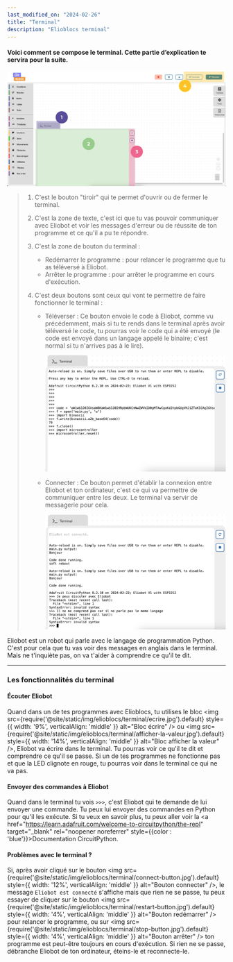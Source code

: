 ```yaml
---
last_modified_on: "2024-02-26"
title: "Terminal"
description: "Elioblocs terminal"
---
```


#### Voici comment se compose le terminal. Cette partie d’explication te servira pour la suite.

![Elioblocs Terminal](../../static/img/elioblocs/terminal/terminal.jpg)

> 1. C'est le bouton "tiroir" qui te permet d'ouvrir ou de fermer le terminal.
> 
> 2. C'est la zone de texte, c'est ici que tu vas pouvoir communiquer avec Eliobot et voir les messages d'erreur ou de réussite de ton programme et ce qu'il a pu te répondre.
> 
> 3. C'est la zone de bouton du terminal :
> 
>    - Redémarrer le programme : pour relancer le programme que tu as téléversé à Eliobot.
>    - Arrêter le programme : pour arrêter le programme en cours d'exécution.
> 
> 4. C'est deux boutons sont ceux qui vont te permettre de faire fonctionner le terminal :
> 
>    - Téléverser : Ce bouton envoie le code à Eliobot, comme vu précédemment, mais si tu te rends dans le terminal après avoir téléversé le code, tu pourras voir le code qui a été envoyé (le code est envoyé dans un langage appelé le binaire; c'est normal si tu n'arrives pas à le lire).
>   
>      ![Elioblocs Terminal Code](../../static/img/elioblocs/terminal/terminal-televerser.jpg)
>   
>    - Connecter : Ce bouton permet d'établir la connexion entre Eliobot et ton ordinateur, c'est ce qui va permettre de communiquer entre les deux. Le terminal va servir de messagerie pour cela. 
>    
>      ![Elioblocs Terminal Connecter](../../static/img/elioblocs/terminal/terminal-connecter.jpg)

Eliobot est un robot qui parle avec le langage de programmation Python. C'est pour cela que tu vas voir des messages en anglais dans le terminal. Mais ne t'inquiète pas, on va t'aider à comprendre ce qu'il te dit.

---

### Les fonctionnalités du terminal

#### Écouter Eliobot

Quand dans un de tes programmes avec Elioblocs, tu utilises le bloc <img src={require('@site/static/img/elioblocs/terminal/ecrire.jpg').default} style={{ width: '9%', verticalAlign: 'middle' }} alt="Bloc écrire" /> ou <img src={require('@site/static/img/elioblocs/terminal/afficher-la-valeur.jpg').default} style={{ width: '14%', verticalAlign: 'middle' }} alt="Bloc afficher la valeur" />, Eliobot va écrire dans le terminal. Tu pourras voir ce qu'il te dit et comprendre ce qu'il se passe. 
Si un de tes programmes ne fonctionne pas et que la LED clignote en rouge, tu pourras voir dans le terminal ce qui ne va pas.

#### Envoyer des commandes à Eliobot

Quand dans le terminal tu vois `>>>`, c'est Eliobot qui te demande de lui envoyer une commande. Tu peux lui envoyer des commandes en Python pour qu'il les exécute.
Si tu veux en savoir plus, tu peux aller voir la <a href="https://learn.adafruit.com/welcome-to-circuitpython/the-repl" target="_blank" rel="noopener noreferrer" style={{color : 'blue'}}>Documentation CircuitPython</a>.


#### Problèmes avec le terminal ?

Si, après avoir cliqué sur le bouton <img src={require('@site/static/img/elioblocs/terminal/connect-button.jpg').default} style={{ width: '12%', verticalAlign: 'middle' }} alt="Bouton connecter" />, le message `Eliobot est connecté` s'affiche mais que rien ne se passe, tu peux essayer de cliquer sur le bouton <img src={require('@site/static/img/elioblocs/terminal/restart-button.jpg').default} style={{ width: '4%', verticalAlign: 'middle' }} alt="Bouton redémarrer" /> pour relancer le programme, ou sur <img src={require('@site/static/img/elioblocs/terminal/stop-button.jpg').default} style={{ width: '4%', verticalAlign: 'middle' }} alt="Bouton arrêter" /> ton programme est peut-être toujours en cours d'exécution. Si rien ne se passe, débranche Eliobot de ton ordinateur, éteins-le et reconnecte-le.